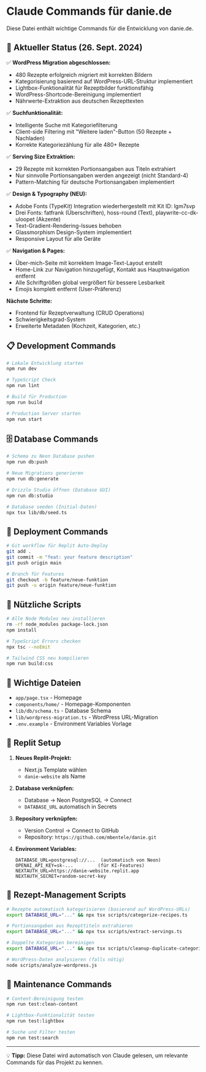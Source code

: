 # Claude Commands für danie.de

Diese Datei enthält wichtige Commands für die Entwicklung von danie.de.

## 🎉 Aktueller Status (26. Sept. 2024)

✅ **WordPress Migration abgeschlossen:**
- 480 Rezepte erfolgreich migriert mit korrekten Bildern
- Kategorisierung basierend auf WordPress-URL-Struktur implementiert
- Lightbox-Funktionalität für Rezeptbilder funktionsfähig
- WordPress-Shortcode-Bereinigung implementiert
- Nährwerte-Extraktion aus deutschen Rezepttexten

✅ **Suchfunktionalität:**
- Intelligente Suche mit Kategoriefilterung
- Client-side Filtering mit "Weitere laden"-Button (50 Rezepte + Nachladen)
- Korrekte Kategoriezählung für alle 480+ Rezepte

✅ **Serving Size Extraktion:**
- 29 Rezepte mit korrekten Portionsangaben aus Titeln extrahiert
- Nur sinnvolle Portionsangaben werden angezeigt (nicht Standard-4)
- Pattern-Matching für deutsche Portionsangaben implementiert

✅ **Design & Typography (NEU):**
- Adobe Fonts (TypeKit) Integration wiederhergestellt mit Kit ID: lgm7svp
- Drei Fonts: fatfrank (Überschriften), hoss-round (Text), playwrite-cc-dk-uloopet (Akzente)
- Text-Gradient-Rendering-Issues behoben
- Glassmorphism Design-System implementiert
- Responsive Layout für alle Geräte

✅ **Navigation & Pages:**
- Über-mich-Seite mit korrektem Image-Text-Layout erstellt
- Home-Link zur Navigation hinzugefügt, Kontakt aus Hauptnavigation entfernt
- Alle Schriftgrößen global vergrößert für bessere Lesbarkeit
- Emojis komplett entfernt (User-Präferenz)

**Nächste Schritte:**
- Frontend für Rezeptverwaltung (CRUD Operations)
- Schwierigkeitsgrad-System
- Erweiterte Metadaten (Kochzeit, Kategorien, etc.)

## 📋 Development Commands

```bash
# Lokale Entwicklung starten
npm run dev

# TypeScript Check
npm run lint

# Build für Production
npm run build

# Production Server starten
npm run start
```

## 🗄️ Database Commands

```bash
# Schema zu Neon Database pushen
npm run db:push

# Neue Migrations generieren
npm run db:generate

# Drizzle Studio öffnen (Database GUI)
npm run db:studio

# Database seeden (Initial-Daten)
npx tsx lib/db/seed.ts
```

## 🚀 Deployment Commands

```bash
# Git workflow für Replit Auto-Deploy
git add .
git commit -m "feat: your feature description"
git push origin main

# Branch für Features
git checkout -b feature/neue-funktion
git push -u origin feature/neue-funktion
```

## 🔧 Nützliche Scripts

```bash
# Alle Node Modules neu installieren
rm -rf node_modules package-lock.json
npm install

# TypeScript Errors checken
npx tsc --noEmit

# Tailwind CSS neu kompilieren
npm run build:css
```

## 📁 Wichtige Dateien

- `app/page.tsx` - Homepage
- `components/home/` - Homepage-Komponenten
- `lib/db/schema.ts` - Database Schema
- `lib/wordpress-migration.ts` - WordPress URL-Migration
- `.env.example` - Environment Variables Vorlage

## 🎯 Replit Setup

1. **Neues Replit-Projekt:**
   - Next.js Template wählen
   - `danie-website` als Name

2. **Database verknüpfen:**
   - Database → Neon PostgreSQL → Connect
   - `DATABASE_URL` automatisch in Secrets

3. **Repository verknüpfen:**
   - Version Control → Connect to GitHub
   - Repository: `https://github.com/mbentele/danie.git`

4. **Environment Variables:**
   ```
   DATABASE_URL=postgresql://...  (automatisch von Neon)
   OPENAI_API_KEY=sk-...         (für KI-Features)
   NEXTAUTH_URL=https://danie-website.replit.app
   NEXTAUTH_SECRET=random-secret-key
   ```

## 🔄 Rezept-Management Scripts

```bash
# Rezepte automatisch kategorisieren (basierend auf WordPress-URLs)
export DATABASE_URL="..." && npx tsx scripts/categorize-recipes.ts

# Portionsangaben aus Rezepttiteln extrahieren
export DATABASE_URL="..." && npx tsx scripts/extract-servings.ts

# Doppelte Kategorien bereinigen
export DATABASE_URL="..." && npx tsx scripts/cleanup-duplicate-categories.ts

# WordPress-Daten analysieren (falls nötig)
node scripts/analyze-wordpress.js
```

## 🧹 Maintenance Commands

```bash
# Content-Bereinigung testen
npm run test:clean-content

# Lightbox-Funktionalität testen
npm run test:lightbox

# Suche und Filter testen
npm run test:search
```

---

💡 **Tipp:** Diese Datei wird automatisch von Claude gelesen, um relevante Commands für das Projekt zu kennen.